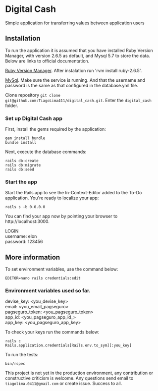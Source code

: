 # Digital Cash

Simple application for transferring values between application users

## Installation
To run the application it is assumed that you have installed Ruby Version Manager, with version 2.6.5 as default, and Mysql 5.7 to store the data. Below are links to official documentation.

[Ruby Version Manager](https://rvm.io/rvm/install).
After instalation run 'rvm install ruby-2.6.5'.

[MySql](https://dev.mysql.com/doc/refman/5.7/en/installing.html).
Make sure the service is running. And that the username and password is the same as that configured in the database.yml file.

Clone repository `git clone git@github.com:TiagoLima411/digital_cash.git`.
Enter the `digital_cash` folder.

### Set up Digital Cash app

First, install the gems required by the application:

    gem install bundle
    bundle install
    
Next, execute the database commands:

    rails db:create
    rails db:migrate
    rails db:seed

### Start the app

Start the Rails app to see the In-Context-Editor added to the To-Do application. You're ready to localize your app:

    rails s -b 0.0.0.0

You can find your app now by pointing your browser to http://localhost:3000.

LOGIN  
username: elon  
password: 123456   

## More information

To set environment variables, use the command below:

    EDITOR=nano rails credentials:edit

### Environment variables used so far.  
devise_key: <you_devise_key>  
email: <you_email_pagseguro>  
pagseguro_token: <you_pagseguro_token>  
app_id: <you_pagseguro_app_id_>  
app_key: <you_pagseguro_app_key>  

To check your keys run the commands below:
    
    rails c
    Rails.application.credentials[Rails.env.to_sym][:you_key]

To run the tests:

    bin/rspec

This project is not yet in the production environment, any contribution or constructive criticism is welcome.
Any questions send email to `tiagolima.0411@gmail.com` or create issue.
Success to all.
